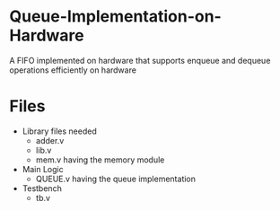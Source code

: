 # Queue-Implementation-on-Hardware
A FIFO implemented on hardware that supports enqueue and dequeue operations efficiently on hardware
# Files
- Library files needed
  - adder.v
  - lib.v
  - mem.v having the memory module
- Main Logic
  - QUEUE.v having the queue implementation
- Testbench
  - tb.v
